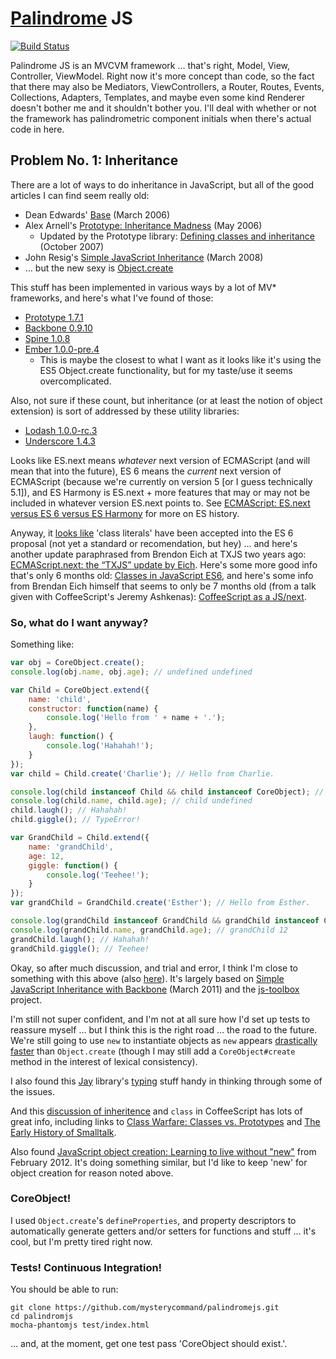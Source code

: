 # [Palindrome](http://en.wikipedia.org/wiki/Palindrome) JS

[![Build Status](https://travis-ci.org/mysterycommand/palindromejs.png)](https://travis-ci.org/mysterycommand/palindromejs)

Palindrome JS is an MVCVM framework … that's right, Model, View, Controller, ViewModel. Right now it's more concept than code, so the fact that there may also be Mediators, ViewControllers, a Router, Routes, Events, Collections, Adapters, Templates, and maybe even some kind Renderer doesn't bother me and it shouldn't bother you. I'll deal with whether or not the framework has palindrometric component initials when there's actual code in here.

## Problem No. 1: Inheritance

There are a lot of ways to do inheritance in JavaScript, but all of the good articles I can find seem really old:

* Dean Edwards' [Base](http://dean.edwards.name/weblog/2006/03/base/) (March 2006)
* Alex Arnell's [Prototype: Inheritance Madness](http://alternateidea.com/blog/articles/2006/05/23/prototype-inheritance-madness) (May 2006)
    * Updated by the Prototype library: [Defining classes and inheritance](http://prototypejs.org/learn/class-inheritance) (October 2007)
* John Resig's [Simple JavaScript Inheritance](http://ejohn.org/blog/simple-javascript-inheritance/) (March 2008)
* … but the new sexy is [Object.create](https://developer.mozilla.org/en-US/docs/JavaScript/Reference/Global_Objects/Object/create)

This stuff has been implemented in various ways by a lot of MV\* frameworks, and here's what I've found of those:

* [Prototype 1.7.1](https://github.com/sstephenson/prototype/blob/1.7.1/src/prototype/lang/class.js#L1)
* [Backbone 0.9.10](https://github.com/documentcloud/backbone/blob/0.9.10/backbone.js#L234)
* [Spine 1.0.8](https://github.com/maccman/spine/blob/v1.0.8/lib/spine.js#L95)
* [Ember 1.0.0-pre.4](https://github.com/emberjs/ember.js/blob/v1.0.0-pre.4/packages/ember-runtime/lib/system/core_object.js#L337)
    * This is maybe the closest to what I want as it looks like it's using the ES5 Object.create functionality, but for my taste/use it seems overcomplicated.

Also, not sure if these count, but inheritance (or at least the notion of object extension) is sort of addressed by these utility libraries:

* [Lodash 1.0.0-rc.3](https://github.com/bestiejs/lodash/blob/v1.0.0-rc.3/lodash.js#L813)
* [Underscore 1.4.3](https://github.com/documentcloud/underscore/blob/1.4.3/underscore.js#L763)

Looks like ES.next means _whatever_ next version of ECMAScript (and will mean that into the future), ES 6 means the _current_ next version of ECMAScript (because we're currently on version 5 [or I guess technically 5.1]), and ES Harmony is ES.next + more features that may or may not be included in whatever version ES.next points to. See [ECMAScript: ES.next versus ES 6 versus ES Harmony](http://www.2ality.com/2011/06/ecmascript.html) for more on ES history.

Anyway, it [looks like](http://wiki.ecmascript.org/doku.php?id=harmony:classes) 'class literals' have been accepted into the ES 6 proposal (not yet a standard or recomendation, but hey) … and here's another update paraphrased from Brendon Eich at TXJS two years ago: [ECMAScript.next: the “TXJS” update by Eich](http://www.2ality.com/2011/06/esnext-txjs.html). Here's some more good info that's only 6 months old: [Classes in JavaScript ES6](http://h3manth.com/content/classes-javascript-es6), and here's some info from Brendan Eich himself that seems to only be 7 months old (from a talk given with CoffeeScript's Jeremy Ashkenas): [CoffeeScript as a JS/next](http://brendaneich.com/tag/javascript-ecmascript-harmony-coffeescript/).

### So, what do I want anyway?

Something like:

```javascript
var obj = CoreObject.create();
console.log(obj.name, obj.age); // undefined undefined

var Child = CoreObject.extend({
    name: 'child',
    constructor: function(name) {
        console.log('Hello from ' + name + '.');
    },
    laugh: function() {
        console.log('Hahahah!');
    }
});
var child = Child.create('Charlie'); // Hello from Charlie.

console.log(child instanceof Child && child instanceof CoreObject); // true
console.log(child.name, child.age); // child undefined
child.laugh(); // Hahahah!
child.giggle(); // TypeError!

var GrandChild = Child.extend({
    name: 'grandChild',
    age: 12,
    giggle: function() {
        console.log('Teehee!');
    }
});
var grandChild = GrandChild.create('Esther'); // Hello from Esther.

console.log(grandChild instanceof GrandChild && grandChild instanceof Child && grandChild instanceof CoreObject); // true
console.log(grandChild.name, grandChild.age); // grandChild 12
grandChild.laugh(); // Hahahah!
grandChild.giggle(); // Teehee!
```

Okay, so after much discussion, and trial and error, I think I'm close to something with this above (also [here](https://github.com/mysterycommand/palindromejs/blob/master/app/js/main.js)). It's largely based on [Simple JavaScript Inheritance with Backbone](http://blog.usefunnel.com/2011/03/js-inheritance-with-backbone/) (March 2011) and the [js-toolbox](https://github.com/jimmydo/js-toolbox) project.

I'm still not super confident, and I'm not at all sure how I'd set up tests to reassure myself … but I think this is the right road … the road to the future. We're still going to use `new` to instantiate objects as `new` appears [drastically faster](http://jsperf.com/object-create-vs-constructor-vs-object-literal/7) than `Object.create` (though I may still add a `CoreObject#create` method in the interest of lexical consistency).

I also found this [Jay](https://github.com/incrementalco/jay) library's [typing](https://github.com/incrementalco/jay/blob/master/src/typing.js) stuff handy in thinking through some of the issues.

And this [discussion of inheritence](https://github.com/jashkenas/coffee-script/issues/242) and `class` in CoffeeScript has lots of great info, including links to [Class Warfare: Classes vs. Prototypes](http://www.laputan.org/reflection/warfare.html) and [The Early History of Smalltalk](http://jashkenas.s3.amazonaws.com/misc/Smallhistory.pdf).

Also found [JavaScript object creation: Learning to live without "new"](http://www.adobe.com/devnet/html5/articles/javascript-object-creation.html) from February 2012. It's doing something similar, but I'd like to keep 'new' for object creation for reason noted above.

### CoreObject!

I used `Object.create`'s `defineProperties`, and property descriptors to automatically generate getters and/or setters for functions and stuff … it's cool, but I'm pretty tired right now.

### Tests! Continuous Integration!

You should be able to run:
```
git clone https://github.com/mysterycommand/palindromejs.git
cd palindromjs
mocha-phantomjs test/index.html
```

… and, at the moment, get one test pass 'CoreObject should exist.'.
